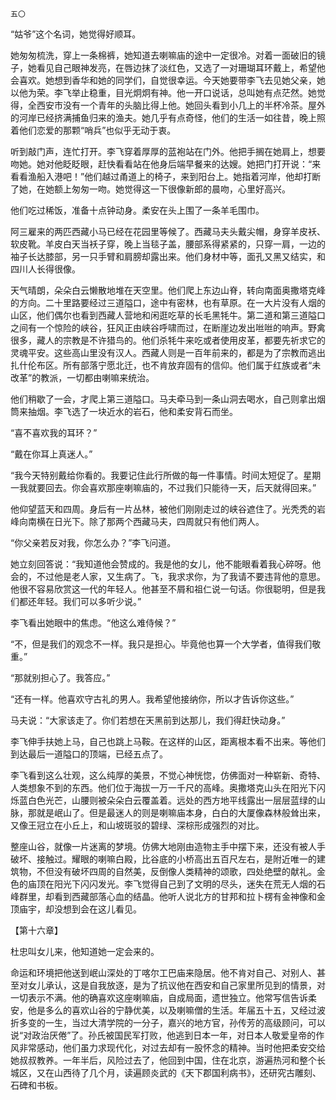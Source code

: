     五〇 

   “姑爷”这个名词，她觉得好顺耳。

   她匆匆梳洗，穿上一条棉裤，她知道去喇嘛庙的途中一定很冷。对着一面破旧的镜子，她看见自己眼神发亮，在唇边抹了淡红色，又选了一对珊瑚耳环戴上，希望他会喜欢。她想到香华和她的同学们，自觉很幸运。今天她要带李飞去见她父亲，她以他为荣。李飞举止稳重，目光炯炯有神。他一开口说话，总叫她有点茫然。她觉得，全西安市没有一个青年的头脑比得上他。她回头看到小几上的半杯冷茶。屋外的河岸已经挤满捕鱼归来的渔夫。她几乎有点奇怪，他们的生活一如往昔，晚上照着他们恋爱的那颗“哨兵”也似乎无动于衷。

   听到敲门声，连忙打开。李飞穿着厚厚的蓝袍站在门外。他把手搁在她肩上，想要吻她。她对他眨眨眼，赶快看看站在他身后端早餐来的达嫂。她把门打开说：“来看看渔船入港吧！”他们越过甬道上的椅子，来到阳台上。她指着河岸，他却打断了她，在她额上匆匆一吻。她觉得这一下很像新郎的晨吻，心里好高兴。

   他们吃过稀饭，准备十点钟动身。柔安在头上围了一条羊毛围巾。

   阿三雇来的两匹西藏小马已经在花园里等候了。西藏马夫头戴尖帽，身穿羊皮袄、软皮靴。羊皮白天当袄子穿，晚上当毯子盖，腰部系得紧紧的，只穿一肩，一边的袖子长达膝部，另一只手臂和肩膀却露出来。他们身材中等，面孔又黑又结实，和四川人长得很像。

   天气晴朗，朵朵白云懒散地堆在天空里。他们爬上东边山脊，转向南面奥撒塔克峰的方向。二十里路要经过三道隘口，途中有密林，也有草原。在一大片没有人烟的山区，他们偶尔也看到西藏人营地和闲逛吃草的长毛黑牦牛。第二道和第三道隘口之间有一个惊险的峡谷，狂风正由峡谷呼啸而过，在断崖边发出咝咝的响声。野禽很多，藏人的宗教是不许猎鸟的。他们杀牦牛来吃或者使用皮革，都要先祈求它的灵魂平安。这些高山里没有汉人。西藏人则是一百年前来的，都是为了宗教而逃出扎什伦布区。所有部落宁愿北迁，也不肯放弃固有的信仰。他们属于红族或者“未改革”的教派，一切都由喇嘛来统治。

   他们稍歇了一会，才爬上第三道隘口。马夫牵马到一条山洞去喝水，自己则拿出烟筒来抽烟。李飞选了一块近水的岩石，他和柔安背石而坐。

   “喜不喜欢我的耳环？”

   “戴在你耳上真迷人。”

   “我今天特别戴给你看的。我要记住此行所做的每一件事情。时间太短促了。星期一我就要回去。你会喜欢那座喇嘛庙的，不过我们只能待一天，后天就得回来。”

   他仰望蓝天和四周。身后有一片丛林，被他们刚刚走过的峡谷遮住了。光秃秃的岩峰向南横在日光下。除了那两个西藏马夫，四周就只有他们两人。

   “你父亲若反对我，你怎么办？”李飞问道。

   她立刻回答说：“我知道他会赞成的。我是他的女儿，他不能眼看着我心碎呀。他会的，不过他是老人家，又生病了。飞，我求求你，为了我请不要违背他的意思。他很不容易欣赏这一代的年轻人。他甚至不屑和祖仁说一句话。你很聪明，但是我们都还年轻。我们可以多听少说。”

   李飞看出她眼中的焦虑。“他这么难侍候？”

   “不，但是我们的观念不一样。我只是担心。毕竟他也算一个大学者，值得我们敬重。”

   “那就别担心了。我答应。”

   “还有一样。他喜欢守古礼的男人。我希望他接纳你，所以才告诉你这些。”

   马夫说：“大家该走了。你们若想在天黑前到达那儿，我们得赶快动身。”

   李飞伸手扶她上马，自己也跳上马鞍。在这样的山区，距离根本看不出来。等他们到达最后一道隘口的顶端，已经五点了。

   李飞看到这么壮观，这么纯厚的美景，不觉心神恍惚，仿佛面对一种崭新、奇特、人类想象不到的东西。他们位于海拔一万一千尺的高峰。奥撒塔克山头在阳光下闪烁蓝白色光芒，山腰则被朵朵白云覆盖着。远处的西方地平线露出一层层蓝绿的山脉，那就是岷山了。但是最迷人的则是喇嘛庙本身，白白的大厦像森林般耸出来，又像王冠立在小丘上，和山坡斑驳的碧绿、深棕形成强烈的对比。

   整座山谷，就像一片迷离的梦境。仿佛大地刚由造物主手中摆下来，还没有被人手破坏、接触过。耀眼的喇嘛白殿，比谷底的小桥高出五百尺左右，是附近唯一的建筑物，不但没有破坏四周的自然美，反倒像人类精神的颂歌，四处绝壁的献礼。金色的庙顶在阳光下闪闪发光。李飞觉得自己到了文明的尽头，迷失在荒无人烟的石峰群里，却看到西藏部落心血的结晶。他听人说北方的甘邦和拉卜楞有金神像和金顶庙宇，却没想到会在这儿看见。

   【第十六章】

   杜忠叫女儿来，他知道她一定会来的。

   命运和环境把他送到岷山深处的丁喀尔工巴庙来隐居。他不肯对自己、对别人、甚至对女儿承认，这是自我放逐，是为了抗议他在西安和自己家里所见到的情景，对一切表示不满。他的确喜欢这座喇嘛庙，自成局面，遗世独立。他常写信告诉柔安，他是多么的喜欢山谷的宁静优美，以及喇嘛僧的生活。年届五十五，又经过波折多变的一生，当过大清学院的一分子，嘉兴的地方官，孙传芳的高级顾问，可以说“对政治厌倦”了。孙氏被国民军打败，他逃到日本一年，对日本人敬爱皇帝的作风非常感动，他们虽力求现代化，对过去却有一股怀念的精神。当时他把柔安交给她叔叔教养。一年半后，风险过去了，他回到中国，住在北京，游遍热河和整个长城区，又在山西待了几个月，读遍顾炎武的《天下郡国利病书》，还研究古雕刻、石碑和书板。

